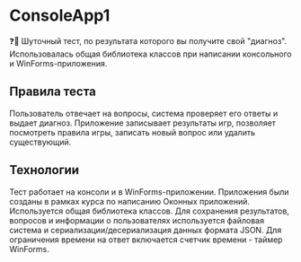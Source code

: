 # ConsoleApp1
❓🙂 Шуточный тест, по результата которого вы получите свой "диагноз". Использовалась общая библиотека классов при написании консольного и WinForms-приложения.

## Правила теста
Пользователь отвечает на вопросы, система проверяет его ответы и выдает диагноз. Приложение записывает результаты игр, позволяет посмотреть правила игры, записать новый вопрос или удалить существующий.

## Технологии
Тест работает на консоли и в WinForms-приложении. 
Приложения были созданы в рамках курса по написанию Оконных приложений.
Используется общая библиотека классов. 
Для сохранения результатов, вопросов и информации о пользователях используется файловая система и сериализации/десериализация данных формата JSON.
Для ограничения времени на ответ включается счетчик времени - таймер WinForms.
